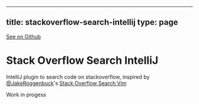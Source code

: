 
---
title: stackoverflow-search-intellij
type: page
---

[See on Github](https://github.com/jakeroggenbuck/stackoverflow-search-intellij/)

# Stack Overflow Search IntelliJ
IntelliJ plugin to search code on stackoverflow, inspired by [@JakeRoggenbuck](https://github.com/JakeRoggenbuck)'s [Stack Overflow Search Vim](https://github.com/JakeRoggenbuck/stackoverflow-search-vim)

Work in progess
